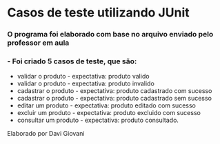 # Casos de teste utilizando JUnit
###  O programa foi elaborado com base no arquivo enviado pelo professor em aula
###  - Foi criado 5 casos de teste, que são:
- validar o produto - expectativa: produto valido
- validar o produto - expectativa: produto invalido
- cadastrar o produto - expectativa: produto cadastrado com sucesso
- cadastrar o produto - expectativa: produto cadastrado sem sucesso
- editar um produto - expectativa: produto editado com sucesso
- excluir um produto - expectativa: produto excluido com sucesso
- consultar um produto - expectativa: produto consultado.

Elaborado por Davi Giovani
